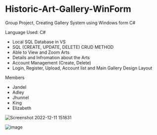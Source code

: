 # Historic-Art-Gallery-WinForm
Group Project, Creating Gallery System using Windows form C#

Language Used: C#

- Local SQL Database in VS 
- SQL (CREATE, UPDATE, DELETE) CRUD METHOD
- Able to View and Zoom Arts 
- Details and Infromation about the Arts
- Account Management (Create, Delete)
- Login, Register, Upload, Account list and Main Gallery Design Layout

Members
- Jandel
- Adley
- Jhunnel
- King
- Elizabeth

![Screenshot 2022-12-11 151831](https://user-images.githubusercontent.com/99332717/206893589-05fad56b-b078-40d6-b7a9-94b438803807.png)

![image](https://user-images.githubusercontent.com/99332717/206893657-3849bf2f-a61a-4ec2-abfb-6e86d6e47432.png)
